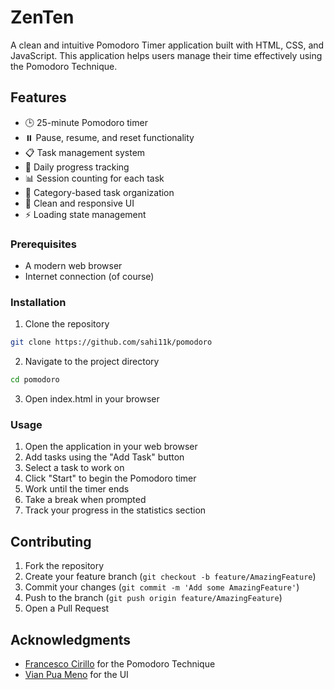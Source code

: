 # ZenTen 

A clean and intuitive Pomodoro Timer application built with HTML, CSS, and JavaScript. This application helps users manage their time effectively using the Pomodoro Technique.

## Features

- 🕒 25-minute Pomodoro timer
- ⏸️ Pause, resume, and reset functionality
- 📋 Task management system
- 🎯 Daily progress tracking
- 📊 Session counting for each task
- 🎨 Category-based task organization
- 💫 Clean and responsive UI
- ⚡ Loading state management

### Prerequisites

- A modern web browser
- Internet connection (of course)

### Installation

1. Clone the repository

```bash
git clone https://github.com/sahi11k/pomodoro
```

2. Navigate to the project directory

```bash
cd pomodoro
```

3. Open index.html in your browser

### Usage

1. Open the application in your web browser
2. Add tasks using the "Add Task" button
3. Select a task to work on
4. Click "Start" to begin the Pomodoro timer
5. Work until the timer ends
6. Take a break when prompted
7. Track your progress in the statistics section

## Contributing

1. Fork the repository
2. Create your feature branch (`git checkout -b feature/AmazingFeature`)
3. Commit your changes (`git commit -m 'Add some AmazingFeature'`)
4. Push to the branch (`git push origin feature/AmazingFeature`)
5. Open a Pull Request

## Acknowledgments

- [Francesco Cirillo](https://www.linkedin.com/in/cirillof/) for the Pomodoro Technique
- [Vian Pua Meno](https://dribbble.com/vian_puameno) for the UI
